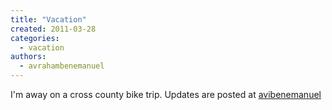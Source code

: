 ```yaml
---
title: "Vacation"
created: 2011-03-28
categories: 
  - vacation
authors: 
  - avrahambenemanuel
---
```


I'm away on a cross county bike trip. Updates are posted at [avibenemanuel](https://twitter.com/AviBenemanuel)
